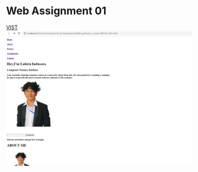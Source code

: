 <h1>Web Assignment 01 </h1>
<a href = "https://lahiru4.github.io/webAssignment_01.0/">VIST</a>
<img  width="700px" src="assert/assimg.png">

